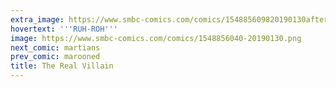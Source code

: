 ```yaml
---
extra_image: https://www.smbc-comics.com/comics/154885609820190130after.png
hovertext: '''RUH-ROH'''
image: https://www.smbc-comics.com/comics/1548856040-20190130.png
next_comic: martians
prev_comic: marooned
title: The Real Villain
---
```


